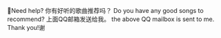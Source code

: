 🤪Need help?
你有好听的歌曲推荐吗？
Do you have any good songs to recommend?
上面QQ邮箱发送给我。
the above QQ mailbox is sent to me.
Thank you!谢
